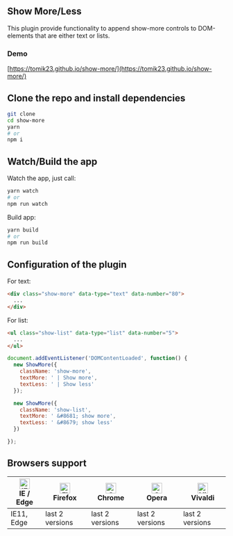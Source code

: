 ## Show More/Less

This plugin provide functionality to append show-more controls to DOM-elements that are either text or lists.

### Demo

[https://tomik23.github.io/show-more/](https://tomik23.github.io/show-more/)

## Clone the repo and install dependencies
```bash
git clone
cd show-more
yarn
# or
npm i
```
## Watch/Build the app
Watch the app, just call:

```bash
yarn watch
# or
npm run watch
```

Build app:

```bash
yarn build
# or
npm run build
```

## Configuration of the plugin

For text:
```html
<div class="show-more" data-type="text" data-number="80">
  ...
</div>
```

For list:
```html
<ul class="show-list" data-type="list" data-number="5">
  ...
</ul>
```

```javascript
document.addEventListener('DOMContentLoaded', function() {
  new ShowMore({
    className: 'show-more',
    textMore: ' | Show more',
    textLess: ' | Show less'
  });

  new ShowMore({
    className: 'show-list',
    textMore: ' &#8681; show more',
    textLess: ' &#8679; show less'
  })

});
```

## Browsers support

| [<img src="https://raw.githubusercontent.com/alrra/browser-logos/master/src/edge/edge_48x48.png" alt="IE / Edge" width="24px" height="24px" />](http://godban.github.io/browsers-support-badges/)<br/>IE / Edge | [<img src="https://raw.githubusercontent.com/alrra/browser-logos/master/src/firefox/firefox_48x48.png" alt="Firefox" width="24px" height="24px" />](http://godban.github.io/browsers-support-badges/)<br/>Firefox | [<img src="https://raw.githubusercontent.com/alrra/browser-logos/master/src/chrome/chrome_48x48.png" alt="Chrome" width="24px" height="24px" />](http://godban.github.io/browsers-support-badges/)<br/>Chrome | [<img src="https://raw.githubusercontent.com/alrra/browser-logos/master/src/opera/opera_48x48.png" alt="Opera" width="24px" height="24px" />](http://godban.github.io/browsers-support-badges/)<br/>Opera | [<img src="https://raw.githubusercontent.com/alrra/browser-logos/master/src/vivaldi/vivaldi_48x48.png" alt="Vivaldi" width="24px" height="24px" />](http://godban.github.io/browsers-support-badges/)<br/>Vivaldi |
| --------- | --------- | --------- | --------- | --------- |
| IE11, Edge| last 2 versions| last 2 versions| last 2 versions| last 2 versions